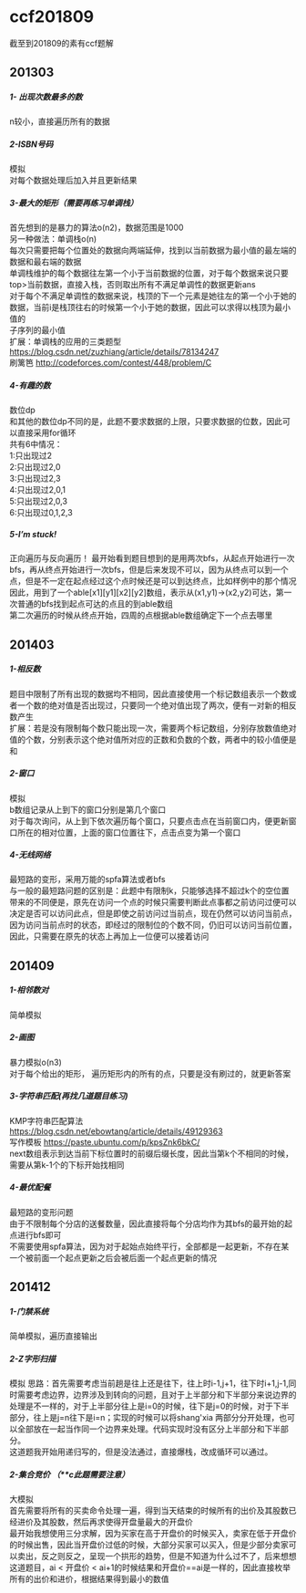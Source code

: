 # ccf201809
截至到201809的素有ccf题解
## 201303
##### 1-	出现次数最多的数
n较小，直接遍历所有的数据
##### 2-ISBN号码
模拟 <br>
对每个数据处理后加入并且更新结果
##### 3-最大的矩形（需要再练习单调栈）
首先想到的是暴力的算法o(n2)，数据范围是1000 <br>
另一种做法：单调栈o(n) <br>
每次只需要把每个位置处的数据向两端延伸，找到以当前数据为最小值的最左端的数据和最右端的数据 <br>
单调栈维护的每个数据往左第一个小于当前数据的位置，对于每个数据来说只要top>当前数据，直接入栈，否则取出所有不满足单调性的数据更新ans <br>
对于每个不满足单调性的数据来说，栈顶的下一个元素是她往左的第一个小于她的数据，当前i是栈顶往右的时候第一个小于她的数据，因此可以求得以栈顶为最小值的 <br>
子序列的最小值<br>
扩展：单调栈的应用的三类题型 https://blog.csdn.net/zuzhiang/article/details/78134247 <br>
刷篱笆 http://codeforces.com/contest/448/problem/C <br>
##### 4-有趣的数
数位dp <br>
和其他的数位dp不同的是，此题不要求数据的上限，只要求数据的位数，因此可以直接采用for循环 <br>
共有6中情况： <br>
1:只出现过2 <br>
2:只出现过2,0 <br>
3:只出现过2,3 <br>
4:只出现过2,0,1 <br>
5:只出现过2,0,3 <br>
6:只出现过0,1,2,3 <br>
##### 5-I’m stuck!
正向遍历与反向遍历！
最开始看到题目想到的是用两次bfs，从起点开始进行一次bfs，再从终点开始进行一次bfs，但是后来发现不可以，因为从终点可以到一个点，但是不一定在起点经过这个点时候还是可以到达终点，比如样例中的那个情况<br>
因此，用到了一个able[x1][y1][x2][y2]数组，表示从(x1,y1)->(x2,y2)可达，第一次普通的bfs找到起点可达的点且的到able数组<br>
第二次遍历的时候从终点开始，四周的点根据able数组确定下一个点去哪里
## 201403
##### 1-相反数
题目中限制了所有出现的数据均不相同，因此直接使用一个标记数组表示一个数或者一个数的绝对值是否出现过，只要同一个绝对值出现了两次，便有一对新的相反数产生<br>
扩展：若是没有限制每个数只能出现一次，需要两个标记数组，分别存放数值绝对值的个数，分别表示这个绝对值所对应的正数和负数的个数，两者中的较小值便是和
##### 2-窗口
模拟<br>
b数组记录从上到下的窗口分别是第几个窗口 <br>
对于每次询问，从上到下依次遍历每个窗口，只要点击点在当前窗口内，便更新窗口所在的相对位置，上面的窗口位置往下，点击点变为第一个窗口
##### 4-无线网络
最短路的变形，采用万能的spfa算法或者bfs<br>
与一般的最短路问题的区别是：此题中有限制k，只能够选择不超过k个的空位置<br>
带来的不同便是，原先在访问一个点的时候只需要判断此点事都之前访问过便可以决定是否可以访问此点，但是即使之前访问过当前点，现在仍然可以访问当前点，因为访问当前点时的状态，即经过的限制位的个数不同，仍旧可以访问当前位置，因此，只需要在原先的状态上再加上一位便可以接着访问
## 201409
##### 1-相邻数对
简单模拟
##### 2-画图
暴力模拟o(n3)<br>
对于每个给出的矩形， 遍历矩形内的所有的点，只要是没有刷过的，就更新答案
##### 3-字符串匹配(再找几道题目练习)
KMP字符串匹配算法 https://blog.csdn.net/ebowtang/article/details/49129363 <br>
写作模板 https://paste.ubuntu.com/p/kpsZnk6bkC/ <br>
next数组表示到达当前下标位置时的前缀后缀长度，因此当第k个不相同的时候，需要从第k-1个的下标开始找相同
##### 4-最优配餐
最短路的变形问题 <br>
由于不限制每个分店的送餐数量，因此直接将每个分店均作为其bfs的最开始的起点进行bfs即可 <br>
不需要使用spfa算法，因为对于起始点始终平行，全部都是一起更新，不存在某一个被前面一个起点更新之后会被后面一个起点更新的情况
## 201412
##### 1-门禁系统
简单模拟，遍历直接输出
##### 2-Z字形扫描
模拟
思路：首先需要考虑当前趟是往上还是往下，往上时i-1,j+1，往下时i+1,j-1,同时需要考虑边界，边界涉及到转向的问题，且对于上半部分和下半部分来说边界的处理是不一样的，对于上半部分往上是i=0的时候，往下是j=0的时候，对于下半部分，往上是j=n往下是i=n；实现的时候可以将shang'xia 两部分分开处理，也可以全部放在一起当作同一个边界来处理。代码实现时没有区分上半部分和下半部分。<br>
这道题我开始用递归写的，但是没法通过，直接爆栈，改成循环可以通过。
##### 2-集合竞价 （**c此题需要注意）
大模拟 <br>
首先需要将所有的买卖命令处理一遍，得到当天结束的时候所有的出价及其股数已经进价及其股数，然后再求使得开盘量最大的开盘价 <br>
最开始我想使用三分求解，因为买家在高于开盘价的时候买入，卖家在低于开盘价的时候出售，因此当开盘价过低的时候，大部分买家可以买入，但是少部分卖家可以卖出，反之则反之，呈现一个拱形的趋势，但是不知道为什么过不了，后来想想这道题目，ai < 开盘价 < ai+1的时候结果和开盘价==ai是一样的，因此直接枚举所有的出价和进价，根据结果得到最小的数值

